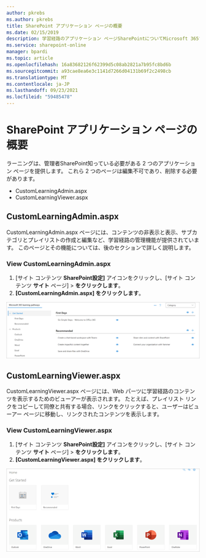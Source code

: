```yaml
---
author: pkrebs
ms.author: pkrebs
title: SharePoint アプリケーション ページの概要
ms.date: 02/15/2019
description: 学習経路のアプリケーション ページSharePointについてMicrosoft 365する
ms.service: sharepoint-online
manager: bpardi
ms.topic: article
ms.openlocfilehash: 16a83682126f62399d5c08ab2821a7b95fc8bd6b
ms.sourcegitcommit: a93cae8ea6e3c1141d7266d04131b69f2c2498cb
ms.translationtype: MT
ms.contentlocale: ja-JP
ms.lasthandoff: 09/23/2021
ms.locfileid: "59485478"
---
```

# <a name="get-to-know-the-sharepoint-application-pages"></a>SharePoint アプリケーション ページの概要

ラーニングは、管理者SharePoint知っている必要がある 2 つのアプリケーション ページを提供します。 これら 2 つのページは編集不可であり、削除する必要があります。 

- CustomLearningAdmin.aspx
- CustomLearningViewer.aspx

## <a name="customlearningadminaspx"></a>CustomLearningAdmin.aspx

CustomLearningAdmin.aspx ページには、コンテンツの非表示と表示、サブカテゴリとプレイリストの作成と編集など、学習経路の管理機能が提供されています。 このページとその機能については、後のセクションで詳しく説明します。

### <a name="view-customlearningadminaspx"></a>View CustomLearningAdmin.aspx

1. [サイト コンテンツ **SharePoint設定]** アイコンをクリックし、[サイト コンテンツ **サイト** ページ]  >  **をクリックします**。 
2. **[CustomLearningAdmin.aspx] をクリックします**。 

![[管理者アプリ] ページ](media/cg-adminapppage.png)

## <a name="customlearningvieweraspx"></a>CustomLearningViewer.aspx
CustomLearningViewer.aspx ページには、Web パーツに学習経路のコンテンツを表示するためのビューアーが表示されます。 たとえば、プレイリスト リンクをコピーして同僚と共有する場合、リンクをクリックすると、ユーザーはビューアー ページに移動し、リンクされたコンテンツを表示します。 

### <a name="view-customlearningvieweraspx"></a>View CustomLearningViewer.aspx

1. [サイト コンテンツ **SharePoint設定]** アイコンをクリックし、[サイト コンテンツ **サイト** ページ]  >  **をクリックします**。 
2. **[CustomLearningViewer.aspx] をクリックします**。 

![ビューアー アプリ ページ](media/cg-viewerapppage.png)

